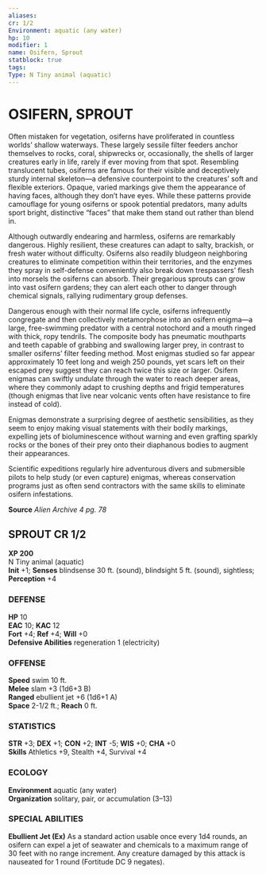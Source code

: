 ```yaml
---
aliases: 
cr: 1/2
Environment: aquatic (any water)  
hp: 10
modifier: 1
name: Osifern, Sprout
statblock: true
tags: 
Type: N Tiny animal (aquatic)  
---
```

# OSIFERN, SPROUT
Often mistaken for vegetation, osiferns have proliferated in countless worlds’ shallow waterways. These largely sessile filter feeders anchor themselves to rocks, coral, shipwrecks or, occasionally, the shells of larger creatures early in life, rarely if ever moving from that spot. Resembling translucent tubes, osiferns are famous for their visible and deceptively sturdy internal skeleton—a defensive counterpoint to the creatures’ soft and flexible exteriors. Opaque, varied markings give them the appearance of having faces, although they don’t have eyes. While these patterns provide camouflage for young osiferns or spook potential predators, many adults sport bright, distinctive “faces” that make them stand out rather than blend in.

Although outwardly endearing and harmless, osiferns are remarkably dangerous. Highly resilient, these creatures can adapt to salty, brackish, or fresh water without difficulty. Osiferns also readily bludgeon neighboring creatures to eliminate competition within their territories, and the enzymes they spray in self-defense conveniently also break down trespassers’ flesh into morsels the osiferns can absorb. Their gregarious sprouts can grow into vast osifern gardens; they can alert each other to danger through chemical signals, rallying rudimentary group defenses.

Dangerous enough with their normal life cycle, osiferns infrequently congregate and then collectively metamorphose into an osifern enigma—a large, free-swimming predator with a central notochord and a mouth ringed with thick, ropy tendrils. The composite body has pneumatic mouthparts and teeth capable of grabbing and swallowing larger prey, in contrast to smaller osiferns’ filter feeding method. Most enigmas studied so far appear approximately 10 feet long and weigh 250 pounds, yet scars left on their escaped prey suggest they can reach twice this size or larger. Osifern enigmas can swiftly undulate through the water to reach deeper areas, where they commonly adapt to crushing depths and frigid temperatures (though enigmas that live near volcanic vents often have resistance to fire instead of cold).

Enigmas demonstrate a surprising degree of aesthetic sensibilities, as they seem to enjoy making visual statements with their bodily markings, expelling jets of bioluminescence without warning and even grafting sparkly rocks or the bones of their prey onto their diaphanous bodies to augment their appearances.

Scientific expeditions regularly hire adventurous divers and submersible pilots to help study (or even capture) enigmas, whereas conservation programs just as often send contractors with the same skills to eliminate osifern infestations.

**Source** _Alien Archive 4 pg. 78_

## SPROUT CR 1/2

**XP 200**  
N Tiny animal (aquatic)  
**Init** +1; **Senses** blindsense 30 ft. (sound), blindsight 5 ft. (sound), sightless; **Perception** +4  

### DEFENSE

**HP** 10  
**EAC** 10; **KAC** 12  
**Fort** +4; **Ref** +4; **Will** +0  
**Defensive Abilities** regeneration 1 (electricity)  

### OFFENSE

**Speed** swim 10 ft.  
**Melee** slam +3 (1d6+3 B)  
**Ranged** ebullient jet +6 (1d6+1 A)  
**Space** 2-1/2 ft.; **Reach** 0 ft.

### STATISTICS

**STR** +3; **DEX** +1; **CON** +2; **INT** -5; **WIS** +0; **CHA** +0  
**Skills** Athletics +9, Stealth +4, Survival +4

### ECOLOGY

**Environment** aquatic (any water)  
**Organization** solitary, pair, or accumulation (3–13)

### SPECIAL ABILITIES

**Ebullient Jet (Ex)** As a standard action usable once every 1d4 rounds, an osifern can expel a jet of seawater and chemicals to a maximum range of 30 feet with no range increment. Any creature damaged by this attack is nauseated for 1 round (Fortitude DC 9 negates).
